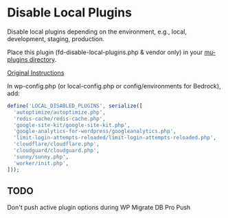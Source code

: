 # Disable Local Plugins
Disable local plugins depending on the environment, e.g., local, development, staging, production.

Place this plugin (fd-disable-local-plugins.php & vendor only) in your [mu-plugins directory](https://wordpress.org/support/article/must-use-plugins/).

[Original Instructions](https://kamilgrzegorczyk.com/2018/05/02/how-to-disable-plugins-on-certain-environment/)

In wp-config.php (or local-config.php or config/environments for Bedrock), add:

```php
define('LOCAL_DISABLED_PLUGINS', serialize([
  'autoptimize/autoptimize.php',
  'redis-cache/redis-cache.php',
  'google-site-kit/google-site-kit.php',
  'google-analytics-for-wordpress/googleanalytics.php',
  'limit-login-attempts-reloaded/limit-login-attempts-reloaded.php',
  'cloudflare/cloudflare.php',
  'cloudguard/cloudguard.php',
  'sunny/sunny.php',
  'worker/init.php',
]));
```


## TODO
Don't push active plugin options during WP Migrate DB Pro Push
